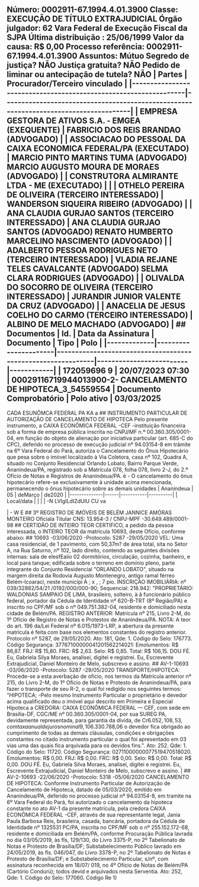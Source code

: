 ## Número: 0002911-67.1994.4.01.3900 Classe: EXECUÇÃO DE TÍTULO EXTRAJUDICIAL Órgão julgador: 62 Vara Federal de Execução Fiscal da SJPA Última distribuição : 25/06/1999 Valor da causa: R$ 0,00 Processo referência: 0002911-67.1994.4.01.3900 Assuntos: Mútuo Segredo de justiça? NÃO Justiça gratuita? NÃO Pedido de liminar ou antecipação de tutela? NÃO | Partes | Procurador/Terceiro vinculado | |-----------------------------------------------------------------|--------------------------------------------------------------------------------------| | EMPRESA GESTORA DE ATIVOS S.A. - EMGEA (EXEQUENTE) | FABRICIO DOS REIS BRANDAO (ADVOGADO) | | ASSOCIACAO DO PESSOAL DA CAIXA ECONOMICA FEDERAL/PA (EXECUTADO) | MARCIO PINTO MARTINS TUMA (ADVOGADO) MARCIO AUGUSTO MOURA DE MORAES (ADVOGADO) | | CONSTRUTORA ALMIRANTE LTDA - ME (EXECUTADO) | | | OTHELO PEREIRA DE OLIVEIRA (TERCEIRO INTERESSADO) | WANDERSON SIQUEIRA RIBEIRO (ADVOGADO) | | ANA CLAUDIA GURJAO SANTOS (TERCEIRO INTERESSADO) | ANA CLAUDIA GURJAO SANTOS (ADVOGADO) RENATO HUMBERTO MARCELINO NASCIMENTO (ADVOGADO) | | ADALBERTO PESSOA RODRIGUES NETO (TERCEIRO INTERESSADO) | VLADIA REJANE TELES CAVALCANTE (ADVOGADO) SELMA CLARA RODRIGUES (ADVOGADO) | | OLIVALDA DO SOCORRO DE OLIVEIRA (TERCEIRO INTERESSADO) | JURANDIR JUNIOR VALENTE DA CRUZ (ADVOGADO) | | ANACELIA DE JESUS COELHO DO CARMO (TERCEIRO INTERESSADO) | ALBINO DE MELO MACHADO (ADVOGADO) | ## Documentos | Id. | Data da Assinatura | Documento | Tipo | Polo | |-------------|----------------------|-------------------------------------------------------------|-------------------------|------------| | 172059696 9 | 20/07/2023 07:30 | 00029116719944013900-2- CANCELAMENTO DE HIPOTECA_3_54559554 | Documento Comprobatório | Polo ativo | 03/03/2025

CADA ESUNÔMCA FEDERAL PA KA a ## INSTRUMENTO PARTICULAR DE AUTORIZAÇÃO DE CANCELAMENTO DE HIPOTECA Pelo presente instrumento, a CAIXA ECONÔMICA FEDERAL -CEF -instituição financeira sob a forma de empresa pública inscrita no CNPJ/MF n.º 00.360.305/0001-04, em função do objeto de alienação por iniciativa particular (art. 685-C do CPC), deferido no processo de execução judicial nº 94.03154-8 em trâmite na 6º Vara Federal do Pará, autoriza o Cancelamento do Ônus Hipotecário que pesa sobre o imóvel localizado à Via Coletora, casa nº 102, Quadra A, situado no Conjunto Residencial Orlando Lobato, Bairro Parque Verde, Ananindeua/PA, registrado sob a Matrícula 078, folha 078, livro 2-J, do 2.º Ofício de Notas e Registros de Ananindeua/PA. é - O cancelamento do ônus hipotecário refere-se exclusivamente à unidade acima mencionada, permanecendo o ônus hipotecário sobre as demais unidades | Ananindeua | 05 | deMarço | de2020 | |--------------|------|-----------|----------| | Local/data | | | | -N LVIgILdIZdUlU CU va

| - W E ## 3º REGISTRO DE IMÓVEIS DE BELÉM JANNICE AMÓRAS MONTEIRO Oficiala Titular CNS: 13.954-3 / CNPJ-MPF -30.649.489/0001-98 ## CERTIDÃO DE INTEIRO TEOR CERTIFICO, a pedido da pessoa interessada, o INTEIRO TEOR da matrícula 10693, deste Ofício, conforme abaixo: ## 10693 -03/06/2020 -Protocolo: 5287 -29/05/2020 VEL: Uma casa residencial, de 1 pavimento, com 50,37m? de área total, sita no Setor A, na Rua Saturno, nº 102, lado direito, contendo as seguintes divisões internas: sala de elesfEaiio 02 dormitórios, circulação, cozinha, banheiro, e local para tanque; edificada sobre o terreno em domínio pleno, parte integrante do Conjunto Residencial "ORLANDO LOBATO", situado na margem direita da Rodovia Augusto Montenegro, antigo ramal férreo Belém-Icoaraci, neste municípi À ; x , ; 7 pio. INSCRIÇÃO IMOBILIÁRIA: nº 039/32882/54/21 /0192/000/000-90; Sequencial: 218.942: "PROPRIETÁRIO: WALDONIAS SAMPAIO DE LIMA, brasileiro, solteiro, à ã funcionário público federal, portador da Cédula de Identidade nº 620-B-TRT (8º Região/PA) e inscrito no CPF/MF sob o nº 049.751.382-04, residente e domiciliado nesta cidade de Belém/PA. REGISTRO ANTERIOR: Matrícula nº 215, Livro 2-M, do 1º Ofício de Registro de Notas e Protestos de Ananindeua/PA. NOTA: A teor do art. 196 da/Lei Federal nº 6.015/1973-LRP, a abertura da presente matrícula é feita com base nos elementos constantes do registro anterior. Protocolo nº 5287, de 29/05/2020. Ato: 181, Qde: 1. Código do Selo: 176773. Código Segurança: 37767100000041201562214021: Emolumentos: R$ 86,87. FRJ: R$ 15,80. FRC: R$ 2,63. Selo: R$ 0,85. Total: R$ 106,15. DOU FÉ. Eu, Gabriela Silya Moraes, analisei, digitei e registrei. Eu, Escrevente Extrajudicial, Daniel Monteiro de Melo, subscrevo e assino. ## AV-1-10693 -03/06/2020 -Protocolo: 5287 -29/05/2020 TRANSPORTE/HIPOTECA: Procede-se a esta averbação de ofício, nos termos da Matrícula anterior nº 215, do Livro 2-M, do 1º Ofício de Notas e Protesto de Ananindeua/PA, para fazer o transporte de seu R-2, o qual foi redigido nos seguintes termos: "HIPOTECA; -Pelo mesmo Instrumento Particular o proprietário e devedor acima qualificado deu o imóvel aqui descrito em Primeira e Especial Hipoteca a CREDORA: CAIXA ECONÔMICA FEDERAL — CEF, com sede em Brasília-DF, CGC/ME nº 00.360.305/0001-04, por sua SUREG PA, devidamente representada, para garantia da dívida, de Cr$6.052,108,53, com taxa anual de juros nominal 9,10%, efetiva 9,4893%, Prazo de amortização de 252 meses normal, prorrogação 096,valor da garantia Cr$6.330.788,06 o devedor fica obrigado ao cumprimento de todas as demais cláusulas, condições e obrigações constantes no citado instrumento particular o qual foi apresentado em 03 vias uma das quais fica arquivada para os devidos fins.". Ato: 252. Qde: 1. Código do Selo: 11720. Código Segurança: 02711000000077519470518020. Emolumentos: R$ 0,00. FRJ: R$ 0,00. FRC: R$ 0,00. Selo: R$ 0,00. Total: R$ 0,00. DOU FÉ. Eu, Gabriela Silva Moraes, analisei, digitei e registrei. Eu, Escrevente Extrajudicial, Daniel Monteiro de Melo, subscrevo e assino. | ## AV-2-10693 -22/06/2020 -Protocolo: 5318 -05/06/2020 CANCELAMENTO DE HIPOTECA: Conforme Instrumento Particular de Autorização de Cancelamento de Hipoteca, datado de 05/03/2020, emitido em Ananindeua/PA, deferido no processo judicial nº 94.03154-8, em tramite na 6º Vara Federal do Pará, foi autorizado o cancelamento da hipoteca constante no ato AV-1 da presente matrícula, pela credora CAIXA ECONÔMICA FEDERAL -CEF, através de sua representante legal, Jania Paula Barbosa Reis, brasileira, casada, bancária, portadora da Cédula de Identidade nº 1325531 PC/PA, inscrita no CPF/MF sob o nº 255.152.172-68, residente e domiciliada em Belém/PA, conforme Procuração Pública lavrada no dia 03/05/2019, às fls, 129/130, do Livro 3375-P, no 2º Tabelionato de Notas e Protesto de Brasília/DF; Substabelecimento Público lavrado em 24/05/2019, às fls. 046/047, do Livro 3378-P, no 2º Tabelionato de Notas é Protesto de Brasília/DF; e Substabelecimento Particular, s/nº, com assinatura reconhecida em 18/07/ 019, no 4º Ofício de Notas de Belém/PA (Cartório Condurú); todos devid e arquivados nesta Serventia. Ato: 252, Qde: 1. Código do Selo: 177060. Código Re 1)

